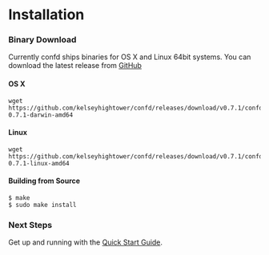 # Installation

### Binary Download

Currently confd ships binaries for OS X and Linux 64bit systems. You can download the latest release from [GitHub](https://github.com/kelseyhightower/confd/releases)

#### OS X

```
wget https://github.com/kelseyhightower/confd/releases/download/v0.7.1/confd-0.7.1-darwin-amd64
```

#### Linux

```
wget https://github.com/kelseyhightower/confd/releases/download/v0.7.1/confd-0.7.1-linux-amd64
```

#### Building from Source

```
$ make
$ sudo make install
```

### Next Steps

Get up and running with the [Quick Start Guide](quick-start-guide.md).
